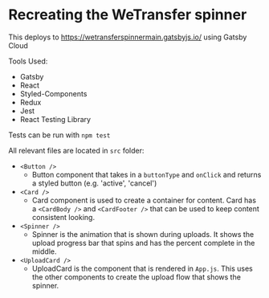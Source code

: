 # Recreating the WeTransfer spinner

This deploys to https://wetransferspinnermain.gatsbyjs.io/ using Gatsby Cloud

Tools Used:

- Gatsby
- React
- Styled-Components
- Redux
- Jest
- React Testing Library

Tests can be run with `npm test`

All relevant files are located in `src` folder:

- `<Button />`
  - Button component that takes in a `buttonType` and `onClick` and returns a styled button (e.g. 'active', 'cancel')
- `<Card />`
  - Card component is used to create a container for content. Card has a `<CardBody />` and `<CardFooter />` that can be used to keep content consistent looking.
- `<Spinner />`
  - Spinner is the animation that is shown during uploads. It shows the upload progress bar that spins and has the percent complete in the middle.
- `<UploadCard />`
  - UploadCard is the component that is rendered in `App.js`. This uses the other components to create the upload flow that shows the spinner.
